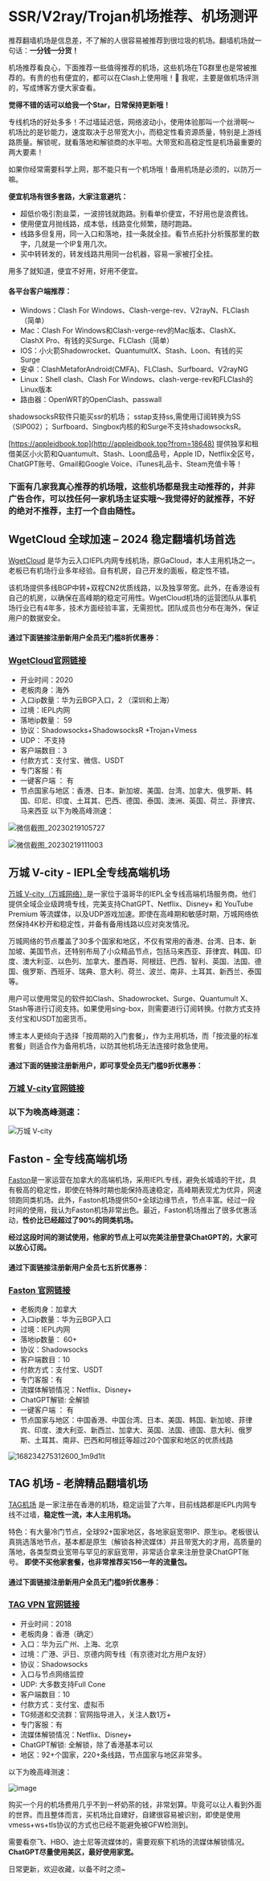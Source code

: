 # SSR/V2ray/Trojan机场推荐、机场测评

推荐翻墙机场是信息差，不了解的人很容易被推荐到很垃圾的机场。翻墙机场就一句话：**一分钱一分货！**

机场推荐看良心，下面推荐一些值得推荐的机场，这些机场在TG群里也是常被推荐的。有贵的也有便宜的，都可以在Clash上使用哦！🌟 我呢，主要是做机场评测的，写成博客方便大家查看。

**觉得不错的话可以给我一个Star，日常保持更新哦！**

专线机场的好处多多！不过墙延迟低，网络波动小，使用体验那叫一个丝滑啊～ 机场比的是钞能力，速度取决于总带宽大小，而稳定性看资源质量，特别是上游线路质量。解锁呢，就看落地和解锁商的水平啦。大带宽和高稳定性是机场最重要的两大要素！

如果你经常需要科学上网，那不能只有一个机场哦！备用机场是必须的，以防万一嘛。

**便宜机场有很多套路，大家注意避坑：**

- 超低价吸引割韭菜，一波捞钱就跑路。别看单价便宜，不好用也是浪费钱。
- 使用便宜月抛线路，成本低，线路变化频繁，随时跑路。
- 线路多但复用，同一入口和落地，挂一条就全挂。看节点拓扑分析簇那里的数字，几就是一个IP复用几次。
- 买中转转发的，转发线路共用同一台机器，容易一家被打全挂。

用多了就知道，便宜不好用，好用不便宜。

#### 各平台客户端推荐：

- Windows：Clash For Windows、Clash-verge-rev、V2rayN、FLClash（简单）
- Mac：Clash For Windows和Clash-verge-rev的Mac版本、ClashX、ClashX Pro、有钱的买Surge、FLClash（简单）
- IOS：小火箭Shadowrocket、QuantumultX、Stash、Loon、有钱的买Surge
- 安卓：ClashMetaforAndroid(CMFA)、FLClash、Surfboard、V2rayNG
- Linux：Shell clash、Clash For Windows、clash-verge-rev和FLClash的Linux版本
- 路由器：OpenWRT的OpenClash、passwall

shadowsocksR软件只能买ssr的机场； sstap支持ss,需使用订阅转换为SS（SIP002）； Surfboard、Singbox内核的和Surge不支持shadowsocksR。

[https://appleidbook.top](http://appleidbook.top?from=18648) 提供独享和租借美区小火箭和Quantumult、Stash、Loon成品号，Apple ID，Netflix全区号，ChatGPT账号、Gmail和Google Voice、iTunes礼品卡、Steam充值卡等！

### 下面有几家我真心推荐的机场哦，这些机场都是我主动推荐的，并非广告合作，可以找任何一家机场主证实哦～我觉得好的就推荐，不好的绝对不推荐，主打一个自由随性。

## WgetCloud 全球加速 – 2024 稳定翻墙机场首选

[WgetCloud](https://invite.wgetcloud.ltd/auth/register?code=jll8) 是华为云入口IEPL内网专线机场，原GaCloud，本人主用机场之一。老板已有机场行业多年经验。自有机房，自己开发的面板，稳定性不错。

该机场提供多线BGP中转+双程CN2优质线路，以及独享带宽。此外，在香港设有自己的机房，以确保在高峰期的稳定可用性。WgetCloud机场的运营团队从事机场行业已有4年多，技术方面经验丰富，无需担忧。团队成员也分布在海外，保证用户的数据安全。

#### 通过下面链接注册新用户全员无门槛8折优惠券：

### [WgetCloud官网链接](https://invite.wgetcloud.ltd/auth/register?code=jll8)

- 开业时间：2020
- 老板肉身：海外
- 入口ip数量：华为云BGP入口，2 （深圳和上海）
- 过境：IEPL内网
- 落地ip数量： 59
- 协议：Shadowsocks+ShadowsocksR +Trojan+Vmess
- UDP： 不支持
- 客户端数目：3
- 付款方式：支付宝、微信、USDT
- 专门客服：有
- 一键客户端 ： 有
- 节点国家与地区：香港、日本、新加坡、美国、台湾、加拿大、俄罗斯、韩国、印尼、印度、土耳其、巴西、德国、泰国、澳洲、英国、荷兰、菲律宾、马来西亚
以下为晚高峰测速：

![微信截图_20230219105727](https://user-images.githubusercontent.com/125964212/220576524-0c30cc63-98ab-4fad-89c0-10a6984c647e.png)

![微信截图_20230219111003](https://user-images.githubusercontent.com/125964212/220576570-531d8ecb-3ec5-4e64-b37c-c15698ae0313.png)

## 万城 V-city - IEPL全专线高端机场

[万城 V-city（万城网络）](https://user.vcsite02.com/#/sign-up?code=0BnXRJud)是一家位于温哥华的IEPL全专线高端机场服务商。他们提供全域企业级跨境专线，完美支持ChatGPT、Netflix、Disney+ 和 YouTube Premium 等流媒体，以及UDP游戏加速。即使在高峰期和敏感时期，万城网络依然保持4K秒开和稳定性，并备有备用线路以应对突发情况。

万城网络的节点覆盖了30多个国家和地区，不仅有常用的香港、台湾、日本、新加坡、美国节点，还特别布局了小众精品节点，包括马来西亚、菲律宾、韩国、印度、澳大利亚、以色列、加拿大、墨西哥、阿根廷、巴西、智利、英国、法国、德国、俄罗斯、西班牙、瑞典、意大利、荷兰、波兰、南非、土耳其、新西兰、泰国等。

用户可以使用常见的软件如Clash、Shadowrocket、Surge、Quantumult X、Stash等进行订阅支持。如果使用sing-box，则需要进行订阅转换。付款方式支持支付宝和USDT加密货币。

博主本人更倾向于选择「按周期的入门套餐」，作为主用机场，而「按流量的标准套餐」则适合作为备用机场，以防其他机场无法连接时救急使用。

#### 通过下面的链接注册新用户，即可享受全员无门槛9折优惠券：

###  [万城 V-city官网链接](https://user.vcsite02.com/#/sign-up?code=0BnXRJud)

### 以下为晚高峰测速：

![万城 V-city](https://github.com/user-attachments/assets/6c823e61-108b-427b-ba1f-c29fe4ecc8a9)


## Faston - 全专线高端机场

[Faston](https://portal.link-fst.com/#/register?code=hg7Xtuoe)是一家运营在加拿大的高端机场，采用IEPL专线，避免长城墙的干扰，具有极高的稳定性，即使在特殊时期也能保持高速稳定，高峰期表现尤为优异，网速领跑同类机场。此外，Faston机场提供50+全球边缘节点，节点丰富。经过一段时间的使用，我认为Faston机场非常出色。最近，Faston机场推出了很多优惠活动，**性价比已经超过了90%的同类机场。**

**经过这段时间的测试使用，他家的节点上可以完美注册登录ChatGPT的，大家可以放心订阅。**

#### 通过下面链接注册新用户全员七五折优惠券：

### [Faston 官网链接](https://portal.link-fst.com/#/register?code=hg7Xtuoe)

- 老板肉身：加拿大
- 入口ip数量：华为云BGP入口
- 过境：IEPL内网
- 落地ip数量： 60+
- 协议：Shadowsocks
- 客户端数目：10
- 付款方式：支付宝、USDT
- 专门客服：有
- 流媒体解锁情况：Netflix、Disney+
- ChatGPT解锁: 全解锁
- 一键客户端 ： 有
- 节点国家与地区：中国香港、中国台湾、日本、美国、韩国、新加坡、菲律宾、印度、澳大利亚、新西兰、加拿大、英国、法国、德国、意大利、俄罗斯、土耳其、南非、巴西和阿根廷等超过20个国家和地区的优质线路

![168234275312600_1m9d1lt](https://github.com/xiaoming2028/PAC/assets/54033249/60ab90b8-20c6-4fd8-8175-1913303ce910)


## TAG 机场 - 老牌精品翻墙机场

[TAG机场](https://tagss04.pro/#/auth/d2RtVGgb) 是一家注册在香港的机场，稳定运营了六年，目前线路都是IEPL内网专线不过墙，**稳定性一流，本人主用机场。**

特色：有大量冷门节点，全球92+国家地区，各地家庭宽带IP、原生ip。老板很认真挑选落地节点，基本都是原生（解锁各种流媒体）并且带宽大的才用，高质量的落地，各类型商业宽带与罕见的家庭宽带，非常适合拿来注册登录ChatGPT账号。 **即使不买他家套餐，也非常推荐买156一年的流量包。**

#### 通过下面链接注册新用户全员无门槛9折优惠券：

### [TAG VPN 官网链接](https://tagss04.pro/#/auth/d2RtVGgb)

- 开业时间：2018
- 老板肉身：香港（确定）
- 入口：华为云广州、上海、北京
- 过境：广港、沪日、京德内网专线（有京德对北方用户友好）
- 协议：Shadowsocks
- 入口与节点网络监控
- UDP: 大多数支持Full Cone
- 客户端数目：10
- 付款方式：支付宝、虚拟币
- TG频道和交流群：官网指导进入，关注人数1万+
- 专门客服：有
- 流媒体解锁情况：Netflix、Disney+
- ChatGPT解锁: 全解锁，除了香港基本可以
- 地区：92+个国家，220+条线路，节点国家与地区非常多。

以下为晚高峰测速：

![image](https://github.com/xiaoming2028/PAC/assets/54033249/f180fa73-5e31-44b8-9fdb-7859d33062f2)


购买一个月的机场费用几乎不到一杯奶茶的钱，非常划算。毕竟可以让人看到外面的世界。而且整体而言，买机场比自建好，自建很容易被识别，即使是使用vmess+ws+tls协议的方式也已经不能避免被GFW检测到。

需要看奈飞、HBO、迪士尼等流媒体的，需要观察下机场的流媒体解锁情况。**ChatGPT尽量使用美区，最好使用家宽。**

日常更新，欢迎收藏，以备不时之须~
